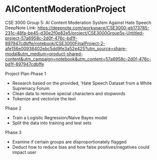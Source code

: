 # AIContentModerationProject

CSE 3000 Group 5: AI Content Moderation System Against Hate Speech
DeepNote Link: https://deepnote.com/workspace/CSE3000-eb173785-231c-48fa-be45-d30e2f0e82e5/project/CSE3000Group5s-Untitled-project-57a6958c-2d0f-476c-bd1f-897947cdbffe/notebook/CSE3000FinalProject-2-afe156e00936402ebc5dd9fe3a52e425?utm_source=share-modal&utm_medium=product-shared-content&utm_campaign=notebook&utm_content=57a6958c-2d0f-476c-bd1f-897947cdbffe

Project Plan
Phase 1
- Research based on the provided, ‘Hate Speech Dataset from a White Supremacy
Forum
- Clean data to remove special characters and stopwords
- Tokenize and vectorize the text
  
Phase 2
- Train a Logistic Regression/Naive Bayes model
- Split the data into training and test sets
  
Phase 3
- Examine if certain groups are disproportionately flagged
- Deduct how to reduce bias and how false positives/negatives could impact user
